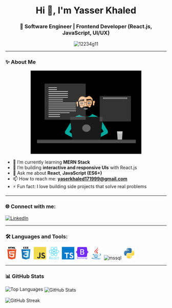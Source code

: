 <h1 align="center">Hi 👋, I'm Yasser Khaled</h1>
<h3 align="center">🚀 Software Engineer | Frontend Developer (React.js, JavaScript, UI/UX)</h3>

<p align="center">
  <img src="https://komarev.com/ghpvc/?username=12234g11&label=Profile%20views&color=0e75b6&style=flat" alt="12234g11" />
</p>

---

### ✨ About Me

<p align="center">
  <img src="./thoughtworks-gif_dribbble.gif" height="260px" />
</p>

- 🌱 I’m currently learning **MERN Stack**  
- 🔭 I’m building **interactive and responsive UIs** with React.js  
- 💬 Ask me about **React**, **JavaScript (ES6+)**  
- 📫 How to reach me: **yaserkhaled171999@gmail.com**  
- ⚡ Fun fact: I love building side projects that solve real problems  

---

### 🌐 Connect with me:
<p align="left">
  <a href="https://linkedin.com/in/yasser-khalid" target="_blank">
    <img align="center" src="https://raw.githubusercontent.com/rahuldkjain/github-profile-readme-generator/master/src/images/icons/Social/linked-in-alt.svg" alt="LinkedIn" height="30" width="40" />
  </a>
</p>

---

### 🛠️ Languages and Tools:
<p align="left">
  <img src="https://raw.githubusercontent.com/devicons/devicon/master/icons/html5/html5-original-wordmark.svg" alt="html5" width="40" height="40"/>
  <img src="https://raw.githubusercontent.com/devicons/devicon/master/icons/css3/css3-original-wordmark.svg" alt="css3" width="40" height="40"/>
  <img src="https://raw.githubusercontent.com/devicons/devicon/master/icons/javascript/javascript-original.svg" alt="javascript" width="40" height="40"/>
  <img src="https://raw.githubusercontent.com/devicons/devicon/master/icons/react/react-original-wordmark.svg" alt="react" width="40" height="40"/>
  <img src="https://raw.githubusercontent.com/devicons/devicon/master/icons/typescript/typescript-original.svg" alt="typescript" width="40" height="40"/>
  <img src="https://raw.githubusercontent.com/devicons/devicon/master/icons/bootstrap/bootstrap-plain-wordmark.svg" alt="bootstrap" width="40" height="40"/>
  <img src="https://raw.githubusercontent.com/devicons/devicon/master/icons/java/java-original.svg" alt="java" width="40" height="40"/>
  <img src="https://www.svgrepo.com/show/303229/microsoft-sql-server-logo.svg" alt="mssql" width="40" height="40"/>
  <img src="https://raw.githubusercontent.com/devicons/devicon/master/icons/python/python-original.svg" alt="python" width="40" height="40"/>
</p>

---

### 📊 GitHub Stats
<p>
  <img align="left" src="https://github-readme-stats.vercel.app/api/top-langs?username=12234g11&show_icons=true&locale=en&layout=compact&theme=radical" alt="Top Languages" />
</p>

<p>&nbsp;<img align="center" src="https://github-readme-stats.vercel.app/api?username=12234g11&show_icons=true&locale=en&theme=radical" alt="GitHub Stats" /></p>

<p><img align="center" src="https://github-readme-streak-stats.herokuapp.com/?user=12234g11&theme=radical" alt="GitHub Streak" /></p>
